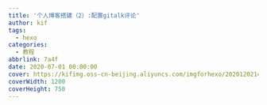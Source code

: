 ```yaml
---
title: '个人博客搭建（2）:配置gitalk评论'
author: kif
tags:
  - hexo
categories:
  - 教程
abbrlink: 7a4f
date: 2020-07-01 00:00:00
cover: https://kifimg.oss-cn-beijing.aliyuncs.com/imgforhexo/20201202142824.jpg
coverWidth: 1200
coverHeight: 750
---
```


